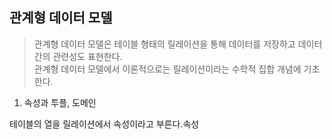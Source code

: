 <h2>관계형 데이터 모델</h2>

> 관계형 데이터 모델은 테이블 형태의 릴레이션을 통해 데이터를 저장하고 데이터 간의 관련성도 표현한다.<br>
관계형 데이터 모델에서 이론적으로는 릴레이션이라는 수학적 집합 개념에 기초한다.

1. 속성과 투플, 도메인

테이블의 열을 릴레이션에서 속성이라고 부른다.속성
